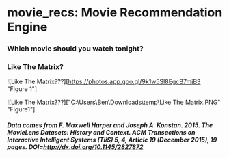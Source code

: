 # movie_recs: Movie Recommendation Engine
### Which movie should you watch tonight?

### Like The Matrix?
![Like The Matrix???][https://photos.app.goo.gl/9k1w5Sl8EgcB7mjB3 "Figure 1"]

![Like The Matrix???]["C:\Users\Ben\Downloads\temp\Like The Matrix.PNG" "Figure1"]
##### Data comes from F. Maxwell Harper and Joseph A. Konstan. 2015. The MovieLens Datasets: History and Context. ACM Transactions on Interactive Intelligent Systems (TiiS) 5, 4, Article 19 (December 2015), 19 pages. DOI=http://dx.doi.org/10.1145/2827872
